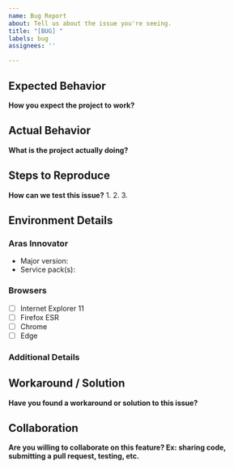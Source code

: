 ```yaml
---
name: Bug Report
about: Tell us about the issue you're seeing.
title: "[BUG] "
labels: bug
assignees: ''

---
```


## Expected Behavior
**How you expect the project to work?**


## Actual Behavior
**What is the project actually doing?**


## Steps to Reproduce 
**How can we test this issue?**
1. 
2. 
3. 

## Environment Details
### Aras Innovator 
* Major version: <!-- 12.0 | 11.0 | 10.0 -->
* Service pack(s): <!-- SP0 | SP1 | SP2 | etc... -->

### Browsers
- [ ] Internet Explorer 11
- [ ] Firefox ESR 
- [ ] Chrome 
- [ ] Edge 

### Additional Details
<!-- Optional. -->


## Workaround / Solution
**Have you found a workaround or solution to this issue?**


## Collaboration
**Are you willing to collaborate on this feature? Ex: sharing code, submitting a pull request, testing, etc.**


